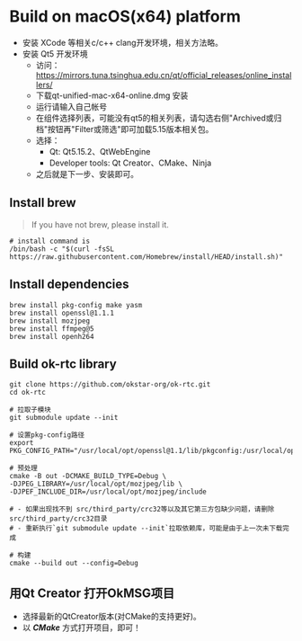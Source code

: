 # Build on macOS(x64) platform

- 安装 XCode 等相关c/c++ clang开发环境，相关方法略。
- 安装 Qt5 开发环境
    - 访问：https://mirrors.tuna.tsinghua.edu.cn/qt/official_releases/online_installers/
    - 下载qt-unified-mac-x64-online.dmg 安装
    - 运行请输入自己帐号
    - 在组件选择列表，可能没有qt5的相关列表，请勾选右侧"Archived或归档"按钮再"Filter或筛选"即可加载5.15版本相关包。
    - 选择：
        - Qt: Qt5.15.2、QtWebEngine
        - Developer tools: Qt Creator、CMake、Ninja
    - 之后就是下一步、安装即可。

## Install brew

> If you have not brew, please install it.

```shell
# install command is    
/bin/bash -c "$(curl -fsSL https://raw.githubusercontent.com/Homebrew/install/HEAD/install.sh)"
```

## Install dependencies

```shell
brew install pkg-config make yasm
brew install openssl@1.1.1
brew install mozjpeg
brew install ffmpeg@5
brew install openh264
```

## Build ok-rtc library

```shell
git clone https://github.com/okstar-org/ok-rtc.git
cd ok-rtc

# 拉取子模块
git submodule update --init

# 设置pkg-config路径
export PKG_CONFIG_PATH="/usr/local/opt/openssl@1.1/lib/pkgconfig:/usr/local/opt/mozjpeg/lib/pkgconfig:/usr/local/opt/ffmpeg@5/lib/pkgconfig"

# 预处理
cmake -B out -DCMAKE_BUILD_TYPE=Debug \
-DJPEG_LIBRARY=/usr/local/opt/mozjpeg/lib \
-DJPEF_INCLUDE_DIR=/usr/local/opt/mozjpeg/include

# - 如果出现找不到 src/third_party/crc32等以及其它第三方包缺少问题，请删除 src/third_party/crc32目录
# - 重新执行`git submodule update --init`拉取依赖库，可能是由于上一次未下载完成

# 构建
cmake --build out --config=Debug

```

## 用Qt Creator 打开OkMSG项目

- 选择最新的QtCreator版本(对CMake的支持更好)。
- 以 ***CMake*** 方式打开项目，即可！

